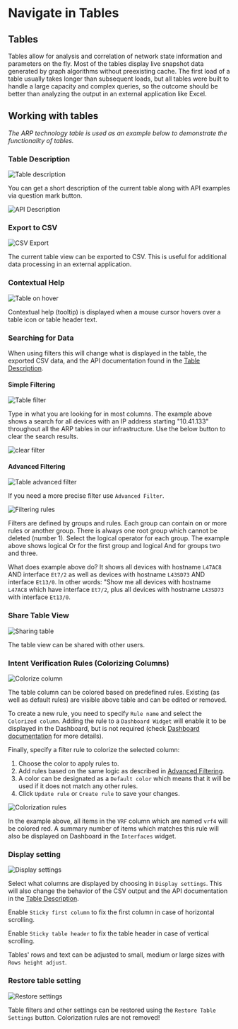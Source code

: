 # Navigate in Tables

## Tables

Tables allow for analysis and correlation of network state information and parameters on the fly. Most of the tables display live snapshot data generated by graph algorithms without preexisting cache. The first load of a table usually
takes longer than subsequent loads, but all tables were built to handle a large capacity and complex queries, so the outcome should be better than analyzing the output in an external application like Excel.

## Working with tables

*The ARP technology table is used as an example below to demonstrate the functionality of tables.*

### Table Description

![Table description](table_description.png)

You can get a short description of the current table along with API examples via question mark button.

![API Description](table_api_description.png)

### Export to CSV

![CSV Export](table_csv.png)

The current table view can be exported to CSV. This is useful for additional data processing in an external application.

### Contextual Help

![Table on hover](table_onhover.png)

Contextual help (tooltip) is displayed when a mouse cursor hovers over a table icon or table header text.

### Searching for Data

When using filters this will change what is displayed in the table, the exported CSV data, and the API documentation found in the [Table Description](#table-description).

####  Simple Filtering

![Table filter](table_filter.png)

Type in what you are looking for in most columns. The example above shows a search for all devices with an IP address starting "10.41.133" throughout all the ARP tables in our infrastructure. Use the below button to clear the search
results.

![clear filter](../../releases/known_issues/IP_Fabric/filter_clear_btn.png)

#### Advanced Filtering

![Table advanced filter](table_advanced_filter.png)

If you need a more precise filter use `Advanced Filter`.

![Filtering rules](table_filter_rules.png)

Filters are defined by groups and rules. Each group can contain on or more rules or another group. There is always one root group which cannot be deleted (number 1). Select the logical operator for each group. The example above shows
logical Or for the first group and logical And for groups two and three.

What does example above do? It shows all devices with hostname `L47AC8`
AND interface `Et7/2` as well as devices with hostname `L43SD73` AND interface `Et13/0`. In other words: "Show me all devices with hostname `L47AC8` which have interface `Et7/2`, plus all devices with hostname `L43SD73` with interface
`Et13/0`.

### Share Table View

![Sharing table](table_share.png)

The table view can be shared with other users.

### Intent Verification Rules (Colorizing Columns)

![Colorize column](table_colorize.png)

The table column can be colored based on predefined rules. Existing (as well as default rules) are visible above table and can be edited or removed.

To create a new rule, you need to specify `Rule name` and select the `Colorized column`.  Adding the rule to a `Dashboard Widget` will enable it to be displayed in the Dashboard, but is not required
(check [Dashboard documentation](../../IP_Fabric_GUI/dashboard.md) for more details).

Finally, specify a filter rule to colorize the selected column:

1. Choose the color to apply rules to.
2. Add rules based on the same logic as described in [Advanced Filtering](#advanced-filtering).
3. A color can be designated as a `Default color` which means that it will be used if it does not match any other rules.
4. Click `Update rule` or `Create rule` to save your changes.

![Colorization rules](table_colorize_rules.png)

In the example above, all items in the `VRF` column which are named `vrf4` will be colored red. A summary number of items which matches this rule will also be displayed on Dashboard in the `Interfaces` widget.


### Display setting

![Display settings](table_display_settings.png)

Select what columns are displayed by choosing in `Display settings`.  This will also change the behavior of the CSV output and the API documentation in the [Table Description](#table-description).

Enable `Sticky first column` to fix the first column in case of horizontal scrolling.

Enable `Sticky table header` to fix the table header in case of vertical scrolling.

Tables' rows and text can be adjusted to small, medium or large sizes with `Rows height adjust`.


### Restore table setting

![Restore settings](table_restore.png)

Table filters and other settings can be restored using the `Restore Table Settings` button. Colorization rules are not removed!
